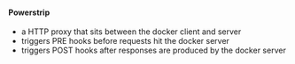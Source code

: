 #### Powerstrip

 * a HTTP proxy that sits between the docker client and server
 * triggers PRE hooks before requests hit the docker server
 * triggers POST hooks after responses are produced by the docker server
